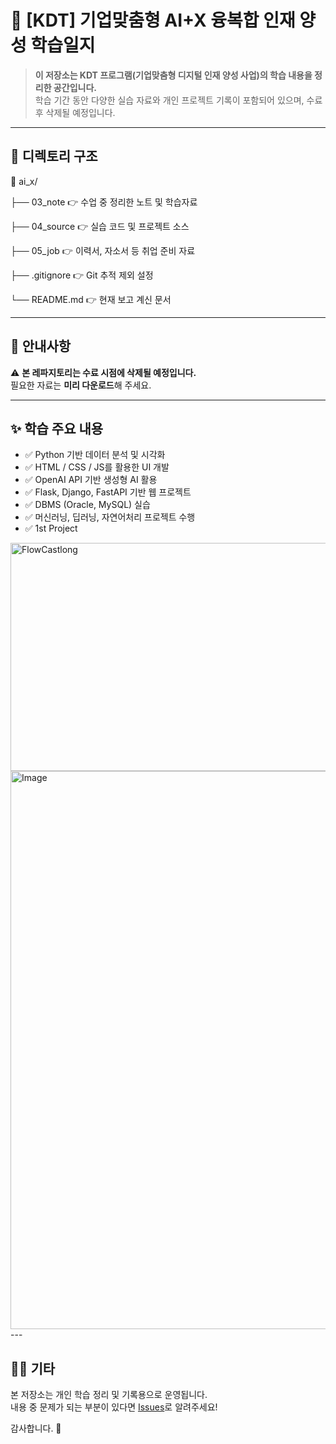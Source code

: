 # 📘 [KDT] 기업맞춤형 AI+X 융복합 인재 양성 학습일지

> **이 저장소는 KDT 프로그램(기업맞춤형 디지털 인재 양성 사업)의 학습 내용을 정리한 공간입니다.**  
> 학습 기간 동안 다양한 실습 자료와 개인 프로젝트 기록이 포함되어 있으며, 수료 후 삭제될 예정입니다.  

---

## 📁 디렉토리 구조
📂 ai_x/

├── 03_note 👉 수업 중 정리한 노트 및 학습자료

├── 04_source 👉 실습 코드 및 프로젝트 소스

├── 05_job 👉 이력서, 자소서 등 취업 준비 자료

├── .gitignore 👉 Git 추적 제외 설정

└── README.md 👉 현재 보고 계신 문서

---

## 📌 안내사항

⚠️ **본 레파지토리는 수료 시점에 삭제될 예정입니다.**  
필요한 자료는 **미리 다운로드**해 주세요.

---

## ✨ 학습 주요 내용

- ✅ Python 기반 데이터 분석 및 시각화
- ✅ HTML / CSS / JS를 활용한 UI 개발
- ✅ OpenAI API 기반 생성형 AI 활용
- ✅ Flask, Django, FastAPI 기반 웹 프로젝트
- ✅ DBMS (Oracle, MySQL) 실습
- ✅ 머신러닝, 딥러닝, 자연어처리 프로젝트 수행
- ✅ 1st Project
<img width="1489" height="365" alt="FlowCastlong" src="https://github.com/user-attachments/assets/26bff312-950e-44a3-b7d3-9d739392947b" />
<img width="628" height="893" alt="Image" src="https://github.com/user-attachments/assets/c58e6d76-4a08-47c7-b326-bba39ef28ff0" />
---

## 🙋‍♀️ 기타

본 저장소는 개인 학습 정리 및 기록용으로 운영됩니다.  
내용 중 문제가 되는 부분이 있다면 [Issues](https://github.com/사용자명/저장소명/issues)로 알려주세요!

감사합니다. 🙏
